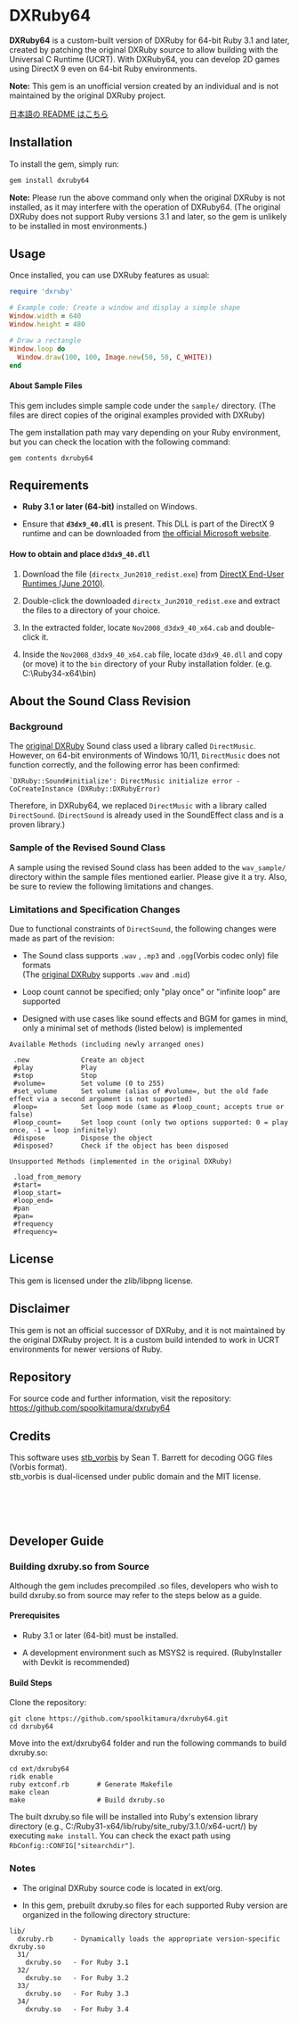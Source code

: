 # DXRuby64

**DXRuby64** is a custom-built version of DXRuby for 64-bit Ruby 3.1 and later, created by patching the original DXRuby source to allow building with the Universal C Runtime (UCRT). With DXRuby64, you can develop 2D games using DirectX 9 even on 64-bit Ruby environments.

**Note:**
This gem is an unofficial version created by an individual and is not maintained by the original DXRuby project.

[日本語の README はこちら](README-ja.md)

## Installation

To install the gem, simply run:

```bash
gem install dxruby64
```

**Note:**
Please run the above command only when the original DXRuby is not installed, as it may interfere with the operation of DXRuby64.
(The original DXRuby does not support Ruby versions 3.1 and later, so the gem is unlikely to be installed in most environments.)

## Usage
Once installed, you can use DXRuby features as usual:

```ruby
require 'dxruby'

# Example code: Create a window and display a simple shape
Window.width = 640
Window.height = 480

# Draw a rectangle
Window.loop do
  Window.draw(100, 100, Image.new(50, 50, C_WHITE))
end
```

#### About Sample Files
This gem includes simple sample code under the `sample/` directory.
(The files are direct copies of the original examples provided with DXRuby)

The gem installation path may vary depending on your Ruby environment, but you can check the location with the following command:

```
gem contents dxruby64
```

## Requirements
- **Ruby 3.1 or later (64-bit)** installed on Windows.

- Ensure that **`d3dx9_40.dll`** is present. This DLL is part of the DirectX 9 runtime and can be downloaded from [the official Microsoft website](https://www.microsoft.com/en-us/download/details.aspx?id=8109).

#### How to obtain and place `d3dx9_40.dll`

1. Download the file (`directx_Jun2010_redist.exe`) from [DirectX End-User Runtimes (June 2010)](https://www.microsoft.com/en-us/download/details.aspx?id=8109).

2. Double-click the downloaded `directx_Jun2010_redist.exe` and extract the files to a directory of your choice.

3. In the extracted folder, locate `Nov2008_d3dx9_40_x64.cab` and double-click it.

4. Inside the `Nov2008_d3dx9_40_x64.cab` file, locate `d3dx9_40.dll` and copy (or move) it to the `bin` directory of your Ruby installation folder. (e.g. C:\Ruby34-x64\bin)





## About the Sound Class Revision
### Background
The [original DXRuby](https://github.com/mirichi/dxruby) Sound class used a library called `DirectMusic`.
However, on 64-bit environments of Windows 10/11, `DirectMusic` does not function correctly, and the following error has been confirmed:

```
`DXRuby::Sound#initialize': DirectMusic initialize error - CoCreateInstance (DXRuby::DXRubyError)  
```

Therefore, in DXRuby64, we replaced `DirectMusic` with a library called `DirectSound`.
(`DirectSound` is already used in the SoundEffect class and is a proven library.)

### Sample of the Revised Sound Class
A sample using the revised Sound class has been added to the `wav_sample/` directory within the sample files mentioned earlier.
Please give it a try.
Also, be sure to review the following limitations and changes.

### Limitations and Specification Changes
Due to functional constraints of `DirectSound`, the following changes were made as part of the revision:

- The Sound class supports `.wav` , `.mp3` and `.ogg`(Vorbis codec only) file formats  
(The [original DXRuby](https://github.com/mirichi/dxruby) supports `.wav` and `.mid`)

- Loop count cannot be specified; only "play once" or "infinite loop" are supported

- Designed with use cases like sound effects and BGM for games in mind, only a minimal set of methods (listed below) is implemented

```
Available Methods (including newly arranged ones)

 .new             Create an object
 #play            Play
 #stop            Stop
 #volume=         Set volume (0 to 255)
 #set_volume      Set volume (alias of #volume=, but the old fade effect via a second argument is not supported)
 #loop=           Set loop mode (same as #loop_count; accepts true or false)
 #loop_count=     Set loop count (only two options supported: 0 = play once, -1 = loop infinitely)
 #dispose         Dispose the object
 #disposed?       Check if the object has been disposed
```
```
Unsupported Methods (implemented in the original DXRuby)

 .load_from_memory
 #start=
 #loop_start=
 #loop_end=
 #pan
 #pan=
 #frequency
 #frequency=
```

## License
This gem is licensed under the zlib/libpng license.

## Disclaimer
This gem is not an official successor of DXRuby, and it is not maintained by the original DXRuby project. It is a custom build intended to work in UCRT environments for newer versions of Ruby.

## Repository
For source code and further information, visit the repository:
https://github.com/spoolkitamura/dxruby64

## Credits

This software uses [stb_vorbis](https://github.com/nothings/stb) by Sean T. Barrett for decoding OGG files (Vorbis format).  
stb_vorbis is dual-licensed under public domain and the MIT license.

<br>
<br>
<br>

## Developer Guide
### Building dxruby.so from Source
Although the gem includes precompiled .so files, developers who wish to build dxruby.so from source may refer to the steps below as a guide.

#### Prerequisites
- Ruby 3.1 or later (64-bit) must be installed.

- A development environment such as MSYS2 is required.
(RubyInstaller with Devkit is recommended)

#### Build Steps
Clone the repository:

```
git clone https://github.com/spoolkitamura/dxruby64.git
cd dxruby64
```

Move into the ext/dxruby64 folder and run the following commands to build dxruby.so:

```
cd ext/dxruby64
ridk enable
ruby extconf.rb       # Generate Makefile
make clean
make                  # Build dxruby.so
```

The built dxruby.so file will be installed into Ruby's extension library directory (e.g., C:/Ruby31-x64/lib/ruby/site_ruby/3.1.0/x64-ucrt/) by executing `make install`.
You can check the exact path using `RbConfig::CONFIG["sitearchdir"]`.

### Notes
- The original DXRuby source code is located in ext/org.

- In this gem, prebuilt dxruby.so files for each supported Ruby version are organized in the following directory structure:

```
lib/
  dxruby.rb     - Dynamically loads the appropriate version-specific dxruby.so
  31/
    dxruby.so   - For Ruby 3.1
  32/
    dxruby.so   - For Ruby 3.2
  33/
    dxruby.so   - For Ruby 3.3
  34/
    dxruby.so   - For Ruby 3.4
```

